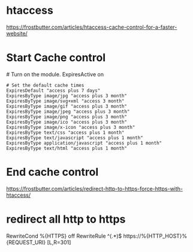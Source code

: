 # htaccess

<!-- Contenuto migrato da _docs/htaccess.txt -->

https://frostbutter.com/articles/htaccess-cache-control-for-a-faster-website/

# Start Cache control
<IfModule mod_expires.c>
    # Turn on the module.
    ExpiresActive on
    
    # Set the default cache times
    ExpiresDefault "access plus 7 days"
    ExpiresByType image/jpg "access plus 3 month"
    ExpiresByType image/svg+xml "access 3 month"
    ExpiresByType image/gif "access plus 3 month"
    ExpiresByType image/jpeg "access plus 3 month"
    ExpiresByType image/png "access plus 3 month"
    ExpiresByType image/ico "access plus 3 month"
    ExpiresByType image/x-icon "access plus 3 month"
    ExpiresByType text/css "access plus 1 month"
    ExpiresByType text/javascript "access plus 1 month"
    ExpiresByType application/javascript "access plus 1 month"
    ExpiresByType text/html "access plus 1 month"
</IfModule>

# End cache control


https://frostbutter.com/articles/redirect-http-to-https-force-https-with-htaccess/

# redirect all http to https
RewriteCond %{HTTPS} off 
RewriteRule ^(.*)$ https://%{HTTP_HOST}%{REQUEST_URI} [L,R=301]

